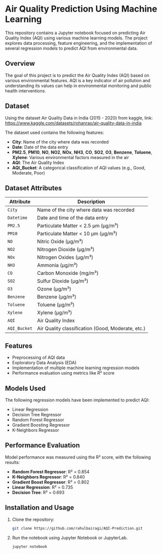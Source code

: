 # Air Quality Prediction Using Machine Learning

This repository contains a Jupyter notebook focused on predicting Air Quality Index (AQI) using various machine learning models. The project explores data processing, feature engineering, and the implementation of several regression models to predict AQI from environmental data.

## Overview

The goal of this project is to predict the Air Quality Index (AQI) based on various environmental features. AQI is a key indicator of air pollution and understanding its values can help in environmental monitoring and public health interventions.


## Dataset
Using the dataset Air Quality Data in India (2015 - 2020) from kaggle,
link: https://www.kaggle.com/datasets/rohanrao/air-quality-data-in-india

The dataset used contains the following features:
- **City**: Name of the city where data was recorded
- **Date**: Date of the data entry
- **PM2.5**, **PM10**, **NO**, **NO2**, **NOx**, **NH3**, **CO**, **SO2**, **O3**, **Benzene**, **Toluene**, **Xylene**: Various environmental factors measured in the air
- **AQI**: The Air Quality Index
- **AQI_Bucket**: A categorical classification of AQI values (e.g., Good, Moderate, Poor)

## Dataset Attributes

| Attribute    | Description                                     |
|--------------|-------------------------------------------------|
| `City`       | Name of the city where data was recorded        |
| `Datetime`   | Date and time of the data entry                 |
| `PM2.5`      | Particulate Matter < 2.5 µm (µg/m³)             |
| `PM10`       | Particulate Matter < 10 µm (µg/m³)              |
| `NO`         | Nitric Oxide (µg/m³)                            |
| `NO2`        | Nitrogen Dioxide (µg/m³)                        |
| `NOx`        | Nitrogen Oxides (µg/m³)                         |
| `NH3`        | Ammonia (µg/m³)                                 |
| `CO`         | Carbon Monoxide (mg/m³)                         |
| `SO2`        | Sulfur Dioxide (µg/m³)                          |
| `O3`         | Ozone (µg/m³)                                   |
| `Benzene`    | Benzene (µg/m³)                                 |
| `Toluene`    | Toluene (µg/m³)                                 |
| `Xylene`     | Xylene (µg/m³)                                  |
| `AQI`        | Air Quality Index                               |
| `AQI_Bucket` | Air Quality classification (Good, Moderate, etc.)|

## Features

- Preprocessing of AQI data
- Exploratory Data Analysis (EDA)
- Implementation of multiple machine learning regression models
- Performance evaluation using metrics like R² score

## Models Used

The following regression models have been implemented to predict AQI:
- Linear Regression
- Decision Tree Regressor
- Random Forest Regressor
- Gradient Boosting Regressor
- K-Neighbors Regressor

## Performance Evaluation

Model performance was measured using the R² score, with the following results:
- **Random Forest Regressor**: R² = 0.854
- **K-Neighbors Regressor**: R² = 0.840
- **Gradient Boost Regressor**: R² = 0.802
- **Linear Regression**: R² = 0.735
- **Decision Tree**: R² = 0.693


## Installation and Usage

1. Clone the repository:

   ```bash
   git clone https://github.com/rahulbairagi/AQI-Prediction.git
   ```
2. Run the notebook using Jupyter Notebook or JupyterLab.
   ```bash
   jupyter notebook
   ```
